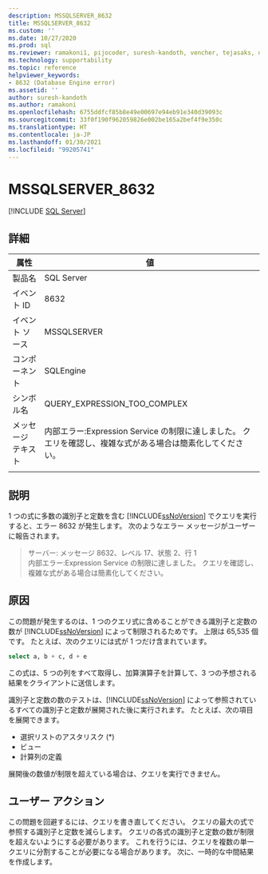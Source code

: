 ```yaml
---
description: MSSQLSERVER_8632
title: MSSQLSERVER_8632
ms.custom: ''
ms.date: 10/27/2020
ms.prod: sql
ms.reviewer: ramakoni1, pijocoder, suresh-kandoth, vencher, tejasaks, docast
ms.technology: supportability
ms.topic: reference
helpviewer_keywords:
- 8632 (Database Engine error)
ms.assetid: ''
author: suresh-kandoth
ms.author: ramakoni
ms.openlocfilehash: 6755ddfcf85b8e49e00697e94eb91e340d39093c
ms.sourcegitcommit: 33f0f190f962059826e002be165a2bef4f9e350c
ms.translationtype: HT
ms.contentlocale: ja-JP
ms.lasthandoff: 01/30/2021
ms.locfileid: "99205741"
---
```

# <a name="mssqlserver_8632"></a>MSSQLSERVER_8632
 [!INCLUDE [SQL Server](../../includes/applies-to-version/sqlserver.md)]

## <a name="details"></a>詳細

|属性|値|
|---|---|
|製品名|SQL Server|
|イベント ID|8632|
|イベント ソース|MSSQLSERVER|
|コンポーネント|SQLEngine|
|シンボル名|QUERY_EXPRESSION_TOO_COMPLEX|
|メッセージ テキスト|内部エラー:Expression Service の制限に達しました。 クエリを確認し、複雑な式がある場合は簡素化してください。|
||

## <a name="explanation"></a>説明

1 つの式に多数の識別子と定数を含む [!INCLUDE[ssNoVersion](../../includes/ssnoversion-md.md)] でクエリを実行すると、エラー 8632 が発生します。 次のようなエラー メッセージがユーザーに報告されます。

> サーバー: メッセージ 8632、レベル 17、状態 2、行 1  
内部エラー:Expression Service の制限に達しました。 クエリを確認し、複雑な式がある場合は簡素化してください。

## <a name="cause"></a>原因

この問題が発生するのは、1 つのクエリ式に含めることができる識別子と定数の数が [!INCLUDE[ssNoVersion](../../includes/ssnoversion-md.md)] によって制限されるためです。 上限は 65,535 個です。 たとえば、次のクエリには式が 1 つだけ含まれています。

```sql
select a, b + c, d + e
```

この式は、5 つの列をすべて取得し、加算演算子を計算して、3 つの予想される結果をクライアントに送信します。

識別子と定数の数のテストは、[!INCLUDE[ssNoVersion](../../includes/ssnoversion-md.md)] によって参照されているすべての識別子と定数が展開された後に実行されます。 たとえば、次の項目を展開できます。

- 選択リストのアスタリスク (*)
- ビュー
- 計算列の定義

展開後の数値が制限を超えている場合は、クエリを実行できません。

## <a name="user-action"></a>ユーザー アクション

この問題を回避するには、クエリを書き直してください。 クエリの最大の式で参照する識別子と定数を減らします。 クエリの各式の識別子と定数の数が制限を超えないようにする必要があります。 これを行うには、クエリを複数の単一クエリに分割することが必要になる場合があります。 次に、一時的な中間結果を作成します。

